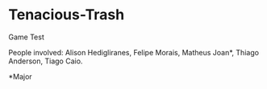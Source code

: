 # Tenacious-Trash
Game Test

People involved:
Alison Hedigliranes,
Felipe Morais,
Matheus Joan*,
Thiago Anderson,
Tiago Caio.

*Major
